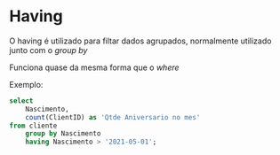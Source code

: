 # Having

O having é utilizado para filtar dados agrupados, normalmente utilizado junto com o *group by*

Funciona quase da mesma forma que o *where*

Exemplo:

```SQL
select 
    Nascimento,
    count(ClientID) as 'Qtde Aniversario no mes'
from cliente
    group by Nascimento
    having Nascimento > '2021-05-01';
```
